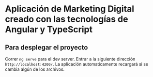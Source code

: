 # Aplicación de Marketing Digital creado con las tecnologías de Angular y TypeScript

## Para desplegar el proyecto

Correr `ng serve` para el dev server. Entrar a la siguiente dirección `http://localhost:4200/`. La aplicación automaticamente recargará si se cambia algún de los
archivos.

